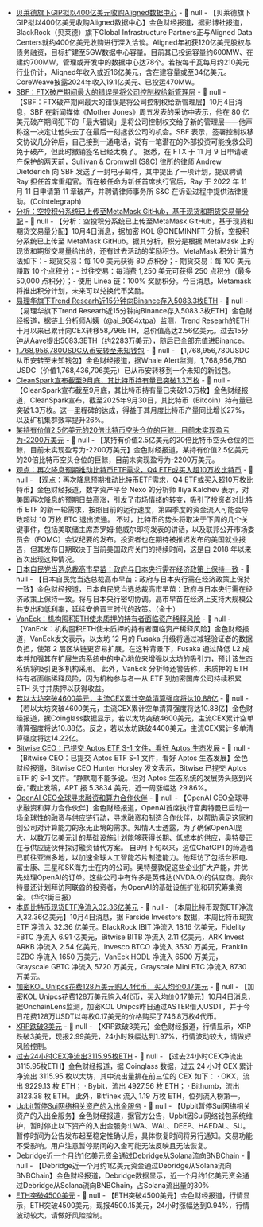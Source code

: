 - [贝莱德旗下GIP拟以400亿美元收购Aligned数据中心]() - 📰 null - 【贝莱德旗下GIP拟以400亿美元收购Aligned数据中心】金色财经报道，据彭博社报道，BlackRock（贝莱德）旗下Global Infrastructure Partners正与Aligned Data Centers就约400亿美元收购进行深入洽谈。Aligned年初获120亿美元股权与债务融资，目标扩建至5GW数据中心容量。目前其已投运容量约600MW、在建约700MW，管理或开发中的数据中心达78个。若按每千瓦每月约210美元行业价计，Aligned年收入或近16亿美元，含在建容量或至34亿美元。CoreWeave披露2024年收入19.1亿美元、已投运470MW。
- [SBF：FTX破产期间最大的错误是将公司控制权给新管理层](https://cointelegraph.com/news/sbf-biggest-mistake-handing-ftx-ray-ceo) - 📰 null - 【SBF：FTX破产期间最大的错误是将公司控制权给新管理层】10月4日消息，SBF 在新闻媒体《Mother Jones》周五发表的采访中表示，他在 80 亿美元破产期间犯下的「最大错误」是将公司控制权交给了新的管理层——他声称这一决定让他失去了在最后一刻拯救公司的机会。SBF 表示，签署控制权移交协议几分钟后，自己接到一通电话，说有一笔潜在的外部投资可能挽救公司免于破产，但此时撤销签名已经太晚了。 
据悉，在 FTX 于 11 月 9 日申请破产保护的两天前，Sullivan & Cromwell (S&C) 律所的律师 Andrew Dietderich 向 SBF 发送了一封电子邮件，其中提出了一项计划，提议聘请 Ray 担任首席重组官。而在被任命为新任首席执行官后，Ray 于 2022 年 11 月 11 日申请第 11 章破产，并聘请律师事务所 S&C 在诉讼过程中提供法律援助。(Cointelegraph)
- [分析：空投积分系统已上传至MetaMask GitHub，基于现货和期货交易量分配](https://x.com/ONEMINNFT/status/1974409325503525331) - 📰 null - 【分析：空投积分系统已上传至MetaMask GitHub，基于现货和期货交易量分配】10月4日消息，据加密 KOL @ONEMINNFT 分析，空投积分系统已上传至 MetaMask GitHub。据其分析，积分是根据 MetaMask 上的现货和期货交易量给出的，还有过去活动的奖励积分。MetaMask 积分计算方法如下：- 现货交易：每 100 美元获得 80 点积分；- 期货交易：每 100 美元赚取 10 个点积分；- 过往交易：每消费 1,250 美元可获得 250 点积分（最多 50,000 点积分）；- 使用 Linea 链：100% 奖励积分。今日消息，Metamask 将推出积分计划，未来可以兑换代币奖励。
- [易理华旗下Trend Researh近15分钟向Binance存入5083.3枚ETH](https://x.com/ai_9684xtpa/status/1974446201140588658) - 📰 null - 【易理华旗下Trend Researh近15分钟向Binance存入5083.3枚ETH】金色财经报道，据链上分析师Ai姨（@ai_9684xtpa）监测，Trend Researh的ETH十月以来已累计向CEX转移58,796ETH，总价值高达2.56亿美元。过去15分钟从Aave提出5083.3ETH（约2283万美元），随后已全部充值进Binance。
- [1,768,956,780USDC从币安转至未知钱包](https://x.com/whale_alert/status/1974430825853649232) - 📰 null - 【1,768,956,780USDC从币安转至未知钱包】金色财经报道，据Whale Alert监测，1,768,956,780 USDC（价值1,768,436,706美元）已从币安转移到一个未知的新钱包。
- [CleanSpark宣布截至9月底，其比特币持有量已突破1.3万枚](https://x.com/BitcoinNewsCom/status/1974429296841363579) - 📰 null - 【CleanSpark宣布截至9月底，其比特币持有量已突破1.3万枚】金色财经报道，CleanSpark宣布，截至2025年9月30日，其比特币（Bitcoin）持有量已突破1.3万枚。这一里程碑的达成，得益于其月度比特币产量同比增长27%，以及矿机集群效率提升26%。
- [某持有价值2.5亿美元的20倍比特币空头仓位的巨鲸，目前未实现盈亏为-2200万美元](https://x.com/Cointelegraph/status/1974414457871696138) - 📰 null - 【某持有价值2.5亿美元的20倍比特币空头仓位的巨鲸，目前未实现盈亏为-2200万美元】金色财经报道，某持有价值2.5亿美元的20倍比特币空头仓位的巨鲸，目前未实现盈亏为-2200万美元。
- [观点：再次降息预期推动比特币ETF需求，Q4 ETF或买入超10万枚比特币](https://cointelegraph.com/news/bitcoin-etfs-uptober-3-2b-second-best-week-record) - 📰 null - 【观点：再次降息预期推动比特币ETF需求，Q4 ETF或买入超10万枚比特币】金色财经报道，数字资产平台 Nexo 的分析师 Iliya Kalchev 表示，对美国再次降息的预期日益高涨，引发了市场情绪的转变，吸引了投资者对比特币 ETF 的新一轮需求，按照目前的运行速度，第四季度的资金流入可能会导致超过 10 万枚 BTC 退出流通。 
不过，比特币的势头将取决于下周的几个关键事件，包括美联储主席杰罗姆·鲍威尔即将发表的讲话，以及联邦公开市场委员会（FOMC）会议纪要的发布。投资者也在期待被推迟发布的美国就业报告，但其发布日期取决于当前美国政府关门的持续时间，这是自 2018 年以来首次出现这种情况。
- [日本自民党当选总裁高市早苗：政府与日本央行需在经济政策上保持一致]() - 📰 null - 【日本自民党当选总裁高市早苗：政府与日本央行需在经济政策上保持一致】金色财经报道，日本自民党当选总裁高市早苗：政府与日本央行需在经济政策上保持一致。将与日本央行密切协调。高市早苗在经济上支持大规模公共支出和低利率，延续安倍晋三时代的政策。（金十）
- [VanEck：机构囤积ETH使未质押的持有者面临资产稀释风险](https://www.vaneck.com/us/en/blogs/digital-assets/matthew-sigel-vaneck-crypto-monthly-recap-for-september-2025/) - 📰 null - 【VanEck：机构囤积ETH使未质押的持有者面临资产稀释风险】金色财经报道，VanEck发文表示，以太坊 12 月的 Fusaka 升级将通过减轻验证者的数据负担，使第 2 层区块链更容易扩展。在这种背景下，Fusaka 通过降低 L2 成本并加强其在扩展生态系统中的中心地位来增强以太坊的吸引力，预计该生态系统将吸引更多机构采用。 
此外，VanEck 分析师还警告称，未质押的 ETH 持有者面临稀释风险，因为机构参与者—从 ETF 到加密国库公司持续积累 ETH 头寸并质押以获得收益。
- [若以太坊突破4600美元，主流CEX累计空单清算强度将达10.88亿]() - 📰 null - 【若以太坊突破4600美元，主流CEX累计空单清算强度将达10.88亿】金色财经报道，据Coinglass数据显示，若以太坊突破4600美元，主流CEX累计空单清算强度将达10.88亿。反之，若以太坊跌破4400美元，主流CEX累计多单清算强度将达14.22亿。
- [Bitwise CEO：已提交 Aptos ETF S-1 文件，看好 Aptos 生态发展](https://x.com/hhorsley/status/1974345717696376960?s=46&t=HyxnZKz96QReYTmGtOB18A) - 📰 null - 【Bitwise CEO：已提交 Aptos ETF S-1 文件，看好 Aptos 生态发展】金色财经报道，Bitwise CEO Hunter Horsley 发文表示，Bitwise 已提交 Aptos ETF 的 S-1 文件。“静默期不能多说。但对 Aptos 生态系统的发展势头感到兴奋。”截止发稿，APT 报 5.3834 美元，近一周涨幅达 29.86%。
- [OpenAI CEO全球寻求融资和算力合作伙伴]() - 📰 null - 【OpenAI CEO全球寻求融资和算力合作伙伴】金色财经报道，OpenAI首席执行官奥特曼已启动一场全球性的融资与供应链行动，寻求融资和制造合作伙伴，以帮助满足这家初创公司对计算能力的永无止境的需求。知情人士透露，为了确保OpenAI庞大、以数万亿美元计的基础设施计划能够获得长期、低成本的供应，奥特曼正在与供应链伙伴探讨融资替代方案。 
自9月下旬以来，这位ChatGPT的缔造者已前往亚洲多地，以加速全球人工智能芯片制造能力。他拜访了包括台积电、富士康、三星和SK海力士在内的公司。奥特曼敦促这些企业扩大产能，并优先处理OpenAI的订单。这些公司中有许多是英伟达(NVDA.O)的供应商。奥尔特曼还计划拜访阿联酋的投资者，为OpenAI的基础设施扩张和研究筹集资金。（华尔街日报）
- [本周比特币现货ETF净流入32.36亿美元](https://x.com/FarsideUK/status/1974368900071465059) - 📰 null - 【本周比特币现货ETF净流入32.36亿美元】10月4日消息，据 Farside Investors 数据，本周比特币现货 ETF 净流入 32.36 亿美元。BlackRock IBIT 净流入 18.16 亿美元，Fidelity FBTC 净流入 6.91 亿美元，Bitwise BITB 净流入 2.11 亿美元，ARK Invest ARKB 净流入 2.54 亿美元，Invesco BTCO 净流入 3530 万美元，Franklin EZBC 净流入 1650 万美元，VanEck HODL 净流入 6500 万美元，Grayscale GBTC 净流入 5720 万美元，Grayscale Mini BTC 净流入 8730 万美元。
- [加密KOL Unipcs花费128万美元购入4代币，买入均价0.17美元](https://x.com/OnchainLens/status/1974395880871710799) - 📰 null - 【加密KOL Unipcs花费128万美元购入4代币，买入均价0.17美元】10月4日消息，据OnchainLens监测，加密KOL Unipcs昨日通过ASTER借入USDT，并于今日花费128万USDT以每枚0.17美元的价格购买了746.8万枚4代币。
- [XRP跌破3美元]() - 📰 null - 【XRP跌破3美元】金色财经报道，行情显示，XRP跌破3美元，现报2.99美元，24小时跌幅达到1.97%，行情波动较大，请做好风险控制。
- [过去24小时CEX净流出3115.95枚ETH]() - 📰 null - 【过去24小时CEX净流出3115.95枚ETH】金色财经报道，据 Coinglass 数据，过去 24 小时 CEX 累计净流出 3115.95 枚以太坊，其中流出量排在前三位的 CEX 如下： 
· OKX，流出 9229.13 枚 ETH； 
· Bybit，流出 4927.56 枚 ETH； 
· Bithumb，流出 3123.38 枚 ETH。 
此外，Bitfinex 流入 1.19 万枚 ETH，位列流入榜第一。
- [Upbit暂停Sui网络相关资产的入出金服务](https://upbit.com/service_center/notice?id=5622) - 📰 null - 【Upbit暂停Sui网络相关资产的入出金服务】金色财经报道，据官方公告，Upbit因Sui网络钱包系统维护，暂时停止以下资产的入出金服务:LWA、WAL、DEEP、HAEDAL、SU。暂停时间为公告发布起至稳定性确认后，具体恢复时间将另行通知。交易功能不受影响。用户注意暂停期间的入金可能无法反映且无法恢复。
- [Debridge近一个月约1亿美元资金通过Debridge从Solana流向BNBChain](https://app.debridge.finance/analytics?start=05-09-2025&end=04-10-2025) - 📰 null - 【Debridge近一个月约1亿美元资金通过Debridge从Solana流向BNBChain】金色财经报道，Debridge数据显示，近一个月约1亿美元资金通过Debridge从Solana流向BNBChain，占Solana流出量的30%
- [ETH突破4500美元]() - 📰 null - 【ETH突破4500美元】金色财经报道，行情显示，ETH突破4500美元，现报4500.15美元，24小时涨幅达到0.94%，行情波动较大，请做好风险控制。
